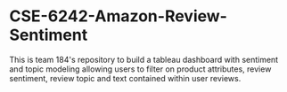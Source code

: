 # CSE-6242-Amazon-Review-Sentiment
This is team 184's repository to build a tableau dashboard with sentiment and topic modeling allowing users to filter on product attributes, review sentiment, review topic and text contained within user reviews. 
